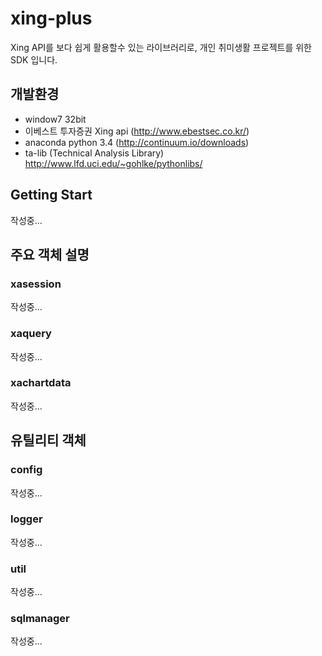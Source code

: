 # xing-plus
Xing API를 보다 쉽게 활용할수 있는 라이브러리로, 개인 취미생활 프로젝트를 위한 SDK 입니다.

## 개발환경
 - window7 32bit
 - 이베스트 투자증권 Xing api (http://www.ebestsec.co.kr/)
 - anaconda python 3.4 (http://continuum.io/downloads)
 - ta-lib (Technical Analysis Library) http://www.lfd.uci.edu/~gohlke/pythonlibs/

## Getting Start
작성중...

## 주요 객체 설명
### xasession
작성중...
### xaquery
작성중...
### xachartdata
작성중...

## 유틸리티 객체
### config
작성중...
### logger
작성중...
### util
작성중...
### sqlmanager
작성중...
